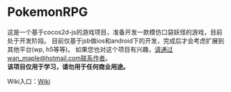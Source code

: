 # PokemonRPG

这是一个基于cocos2d-js的游戏项目，准备开发一款模仿口袋妖怪的游戏，目前处于开发阶段。 目前仅基于jsb做ios和android下的开发，完成后才会考虑扩展到其他平台(wp, h5等等)。 如果您也对这个项目有兴趣，请通过wan_maple@hotmail.com联系作者。  
**该项目仅用于学习，请勿用于任何商业用途。**  
  
Wiki入口：[Wiki](https://github.com/wanmaple/PokemonRPG/wiki)
